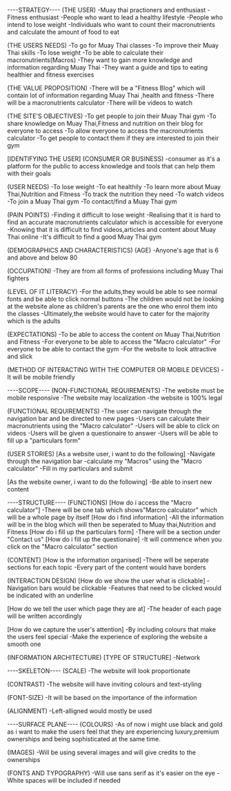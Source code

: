 ----STRATEGY----
(THE USER)
-Muay thai practioners and enthusiast
-Fitness enthusiast
-People who want to lead a healthy lifestyle
-People who intend to lose weight
-Individuals who want to count their macronutrients and calculate the amount of food to eat

(THE USERS NEEDS)
-To go for Muay Thai classes
-To improve their Muay Thai skills
-To lose weight
-To be able to calculate their macronutrients(Macros)
-They want to gain more knowledge and information regarding Muay Thai
-They want a guide and tips to eating healthier and fitness exercises

(THE VALUE PROPOSITION)
-There will be a "Fitness Blog" which will contain lot of information regarding Muay Thai ,health and fitness
-There will be a macronutrients calculator
-There will be videos to watch

(THE SITE'S OBJECTIVES)
-To get people to join their Muay Thai gym
-To share knowledge on Muay Thai,Fitness and nutrition on their blog for everyone to access
-To allow everyone to access the macronutrients calculator
-To get people to contact them if they are interested to join their gym

[IDENTIFYING THE USER]
(CONSUMER OR BUSINESS)
-consumer as it's a platform for the public to access knowledge and tools that can help them with their goals

(USER NEEDS)
-To lose weight
-To eat healthily
-To learn more about Muay Thai,Nutrition and Fitness
-To track the nutrition they need
-To watch videos
-To join a Muay Thai gym
-To contact/find a Muay Thai gym

(PAIN POINTS)
-Finding it difficult to lose weight
-Realising that it is hard to find an accurate macronutrients calculator which is accessible for everyone
-Knowing that it is difficult to find videos,articles and content about Muay Thai online
-It's difficult to find a good Muay Thai gym

(DEMOGRAPHICS AND CHARACTERISTICS)
(AGE)
-Anyone's age that is 6 and above and below 80

(OCCUPATION)
-They are from all forms of professions including Muay Thai fighters

(LEVEL OF IT LITERACY)
-For the adults,they would be able to see normal fonts and be able to click normal buttons
-The children would not be looking at the website alone as children's parents are the one who enrol them into the classes
-Ultimately,the website would have to cater for the majority which is the adults

(EXPECTATIONS)
-To be able to access the content on Muay Thai,Nutrition and Fitness
-For everyone to be able to access the "Macro calculator"
-For everyone to be able to contact the gym
-For the website to look attractive and slick

(METHOD OF INTERACTING WITH THE COMPUTER OR MOBILE DEVICES)
-It will be mobile friendly

----SCOPE----
(NON-FUNCTIONAL REQUIREMENTS)
-The website must be mobile responsive
-The website may localization
-the website is 100% legal

(FUNCTIONAL REQUIREMENTS)
-The user can navigate through the navigation bar and be directed to new pages
-Users can calculate their macronutrients using the "Macro calculator"
-Users will be able to click on videos
-Users will be given a questionaire to answer
-Users will be able to fill up a "particulars form"

(USER STORIES)
[As a website user, i want to do the following]
-Navigate through the navigation bar
-calculate my "Macros" using the "Macro calculator"
-Fill in my particulars and submit

[As the website owner, i want to do the following]
-Be able to insert new content

----STRUCTURE----
(FUNCTIONS)
[How do i access the "Macro calculator"]
-There will be one tab which shows"Marcro calculator" which will be a whole page by itself
[How do i find information]
-All the information will be in the blog which will then be seperated to Muay thai,Nutrition and Fitness
[How do i fill up the particulars form]
-There will be a section under "Contact us"
[How do i fill up the questionaire]
-It will commence when you click on the "Macro calculator" section

(CONTENT)
[How is the information organised]
-There will be seperate sections for each topic
-Every part of the content would have borders

(INTERACTION DESIGN)
[How do we show the user what is clickable]
-Navigation bars would be clickable
-Features that need to be clicked would be indicated with an underline

[How do we tell the user which page they are at]
-The header of each page will be written accordingly

[How do we capture the user's attention]
-By including colours that make the users feel special
-Make the experience of exploring the website a smooth one

(INFORMATION ARCHITECTURE)
[TYPE OF STRUCTURE]
-Network

----SKELETON----
(SCALE)
-The website will look proportionate

(CONTRAST)
-The website will have inviting colours and text-styling

(FONT-SIZE)
-It will be based on the importance of the information

(ALIGNMENT)
-Left-alligned would mostly be used

----SURFACE PLANE----
(COLOURS)
-As of now i might use black and gold as i want to make the users feel
that they are experiencing luxury,premium ownerships and being sophisticated at the same time.

(IMAGES)
-Will be using several images and will give credits to the ownerships

(FONTS AND TYPOGRAPHY)
-Will use sans serif as it's easier on the eye
-White spaces will be included if needed
